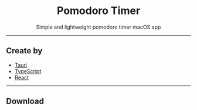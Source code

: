 <h1 align="center">Pomodoro Timer</h1>
<p align="center">Simple and lightweight pomodoro timer macOS app</p>

---

## Create by

- [Tauri](https://tauri.app/)
- [TypeScript](https://www.typescriptlang.org/)
- [React](https://react.dev/)

---

## Download
